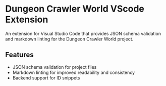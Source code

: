 # Dungeon Crawler World VScode Extension

An extension for Visual Studio Code that provides JSON schema validation and markdown linting for the Dungeon Crawler World project.

## Features

- JSON schema validation for project files
- Markdown linting for improved readability and consistency
- Backend support for ID snippets
